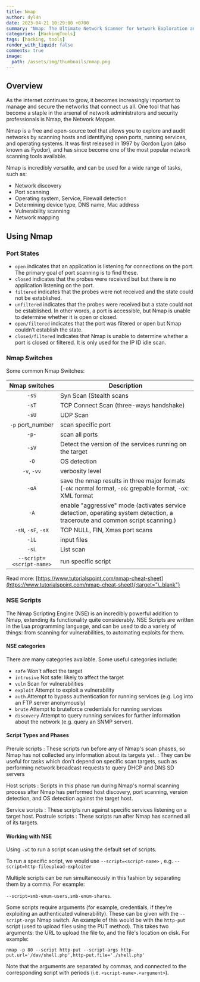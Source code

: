 ```yaml
---
title: Nmap
author: dyl4n
date: 2023-04-21 10:29:00 +0700
summary: "Nmap: The Ultimate Network Scanner for Network Exploration and Security Auditing"
categories: [HackingTools]
tags: [hacking, tools]
render_with_liquid: false
comments: true
image:
  path: /assets/img/thumbnails/nmap.png
---
```


## Overview

As the internet continues to grow, it becomes increasingly important to manage and secure the networks that connect us all. One tool that has become a staple in the arsenal of network administrators and security professionals is Nmap, the Network Mapper.

Nmap is a free and open-source tool that allows you to explore and audit networks by scanning hosts and identifying open ports, running services, and operating systems. It was first released in 1997 by Gordon Lyon (also known as Fyodor), and has since become one of the most popular network scanning tools available.

Nmap is incredibly versatile, and can be used for a wide range of tasks, such as:

- Network discovery
- Port scanning
- Operating system, Service, Firewall detection
- Determining device type, DNS name, Mac address
- Vulnerability scanning
- Network mapping

## Using Nmap

### Port States

- `open` indicates that an application is listening for connections on the port. The primary goal of port scanning is to find these.
- `closed` indicates that the probes were received but but there is no application listening on the port.
- `filtered` indicates that the probes were not received and the state could not be established.
- `unfiltered` indicates that the probes were received but a state could not be established. In other words, a port is accessible, but Nmap is unable to determine whether it is open or closed.
- `open/filtered` indicates that the port was filtered or open but Nmap couldn’t establish the state.
- `closed/filtered` indicates that Nmap is unable to determine whether a port is closed or filtered. It is only used for the IP ID idle scan.

### Nmap Switches

Some common Nmap Switches:

|      Nmap switches       | Description                                                                                                                  |
| :----------------------: | ---------------------------------------------------------------------------------------------------------------------------- |
|          `-sS`           | Syn Scan (Stealth scans                                                                                                      |
|          `-sT`           | TCP Connect Scan (three-ways handshake)                                                                                      |
|          `-sU`           | UDP Scan                                                                                                                     |
|     `-p` port_number     | scan specific port                                                                                                           |
|          `-p-`           | scan all ports                                                                                                               |
|          `-sV`           | Detect the version of the services running on the target                                                                     |
|           `-O`           | OS detection                                                                                                                 |
|       `-v`, `-vv`        | verbosity level                                                                                                              |
|          `-oA`           | save the nmap results in three major formats (`-oN`: normal format, `-oG`: grepable format, `-oX`: XML format                |
|           `-A`           | enable "aggressive" mode (activates service detection, operating system detection, a traceroute and common script scanning.) |
|   `-sN`, `-sF`, `-sX`    | TCP NULL, FIN, Xmas port scans                                                                                               |
|          `-iL`           | input files                                                                                                                  |
|          `-sL`           | List scan                                                                                                                    |
| `--script=<script-name>` | run specific script                                                                                                          |

Read more: [https://www.tutorialspoint.com/nmap-cheat-sheet](https://www.tutorialspoint.com/nmap-cheat-sheet){:target="\_blank"}

### NSE Scripts

The Nmap Scripting Engine (NSE) is an incredibly powerful addition to Nmap, extending its functionality quite considerably. NSE Scripts are written in the Lua programming language, and can be used to do a variety of things: from scanning for vulnerabilities, to automating exploits for them.

#### NSE categories

There are many categories available. Some useful categories include:

- `safe` Won't affect the target
- `intrusive` Not safe: likely to affect the target
- `vuln` Scan for vulnerabilities
- `exploit` Attempt to exploit a vulnerability
- `auth` Attempt to bypass authentication for running services (e.g. Log into an FTP server anonymously)
- `brute` Attempt to bruteforce credentials for running services
- `discovery` Attempt to query running services for further information about the network (e.g. query an SNMP server).

#### Script Types and Phases

Prerule scripts
: These scripts run before any of Nmap's scan phases, so Nmap has not collected any information about its targets yet.
: They can be useful for tasks which don't depend on specific scan targets, such as performing network broadcast requests to query DHCP and DNS SD servers

Host scripts
: Scripts in this phase run during Nmap's normal scanning process after Nmap has performed host discovery, port scanning, version detection, and OS detection against the target host.

Service scripts
: These scripts run against specific services listening on a target host.
Postrule scripts
: These scripts run after Nmap has scanned all of its targets.

#### Working with NSE

Using `-sC` to run a script scan using the default set of scripts.

To run a specific script, we would use `--script=<script-name>` , e.g. `--script=http-fileupload-exploiter`

Multiple scripts can be run simultaneously in this fashion by separating them by a comma. For example:

`--script=smb-enum-users,smb-enum-shares`.

Some scripts require arguments (for example, credentials, if they're exploiting an authenticated vulnerability). These can be given with the `--script-args` Nmap switch. An example of this would be with the `http-put` script (used to upload files using the PUT method). This takes two arguments: the URL to upload the file to, and the file's location on disk. For example:

`nmap -p 80 --script http-put --script-args http-put.url='/dav/shell.php',http-put.file='./shell.php'`

Note that the arguments are separated by commas, and connected to the corresponding script with periods (i.e. `<script-name>.<argument>`).
